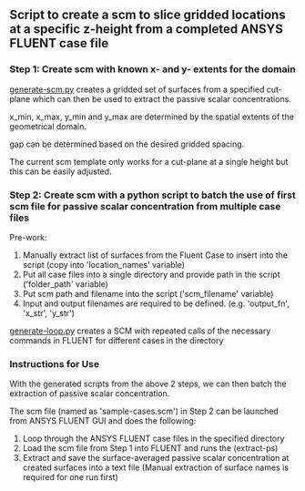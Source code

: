 ## Script to create a scm to slice gridded locations at a specific z-height from a completed ANSYS FLUENT case file


### Step 1: Create scm with known x- and y- extents for the domain
[generate-scm.py](https://github.com/ooichinchun/PassiveScalar_BatchRuns_w_Fluent/blob/main/Extract_Scalar_onGrid/generate-scm.py) creates a gridded set of surfaces from a specified cut-plane which can then be used to extract the passive scalar concentrations.

x_min, x_max, y_min and y_max are determined by the spatial extents of the geometrical domain.

gap can be determined based on the desired gridded spacing.

The current scm template only works for a cut-plane at a single height but this can be easily adjusted.


### Step 2: Create scm with a python script to batch the use of first scm file for passive scalar concentration from multiple case files

Pre-work: 
1) Manually extract list of surfaces from the Fluent Case to insert into the script (copy into 'location_names' variable)
2) Put all case files into a single directory and provide path in the script ('folder_path' variable)
3) Put scm path and filename into the script ('scm_filename' variable)
4) Input and output filenames are required to be defined. (e.g. 'output_fn', 'x_str', 'y_str')


[generate-loop.py](https://github.com/ooichinchun/PassiveScalar_BatchRuns_w_Fluent/blob/main/Extract_Scalar_onGrid/generate-loop.py) creates a SCM with repeated calls of the necessary commands in FLUENT for different cases in the directory


### Instructions for Use

With the generated scripts from the above 2 steps, we can then batch the extraction of passive scalar concentration. 

The scm file (named as 'sample-cases.scm') in Step 2 can be launched from ANSYS FLUENT GUI and does the following:
1) Loop through the ANSYS FLUENT case files in the specified directory
2) Load the scm file from Step 1 into FLUENT and runs the (extract-ps)
3) Extract and save the surface-averaged passive scalar concentration at created surfaces into a text file (Manual extraction of surface names is required for one run first)
